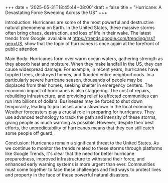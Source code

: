+++
date = '2025-05-31T18:45:44+08:00'
draft = false
title = "Hurricane: A Devastating Force Sweeping Across the US"
+++

Introduction:
Hurricanes are some of the most powerful and destructive natural phenomena on Earth. In the United States, these massive storms often bring chaos, destruction, and loss of life in their wake. The latest trends from Google, available at https://trends.google.com/trending/rss?geo=US, show that the topic of hurricanes is once again at the forefront of public attention.

Main Body:
Hurricanes form over warm ocean waters, gathering strength as they absorb heat and moisture. When they make landfall in the US, they can cause widespread damage. For example, in recent years, hurricanes have toppled trees, destroyed homes, and flooded entire neighborhoods. In a particularly severe hurricane season, thousands of people may be displaced from their homes, seeking shelter in emergency centers.
The economic impact of hurricanes is also staggering. The cost of repairs, rebuilding infrastructure, and providing relief to affected communities can run into billions of dollars. Businesses may be forced to shut down temporarily, leading to job losses and a slowdown in the local economy.
Weather forecasters play a crucial role in preparing for hurricanes. They use advanced technology to track the path and intensity of these storms, giving people as much warning as possible. However, despite their best efforts, the unpredictability of hurricanes means that they can still catch some people off guard.

Conclusion:
Hurricanes remain a significant threat to the United States. As we continue to monitor the trends related to these storms through platforms like Google Trends, it's clear that the need for better hurricane preparedness, improved infrastructure to withstand their force, and enhanced early warning systems is more urgent than ever. Communities must come together to face these challenges and find ways to protect lives and property in the face of these powerful natural disasters.